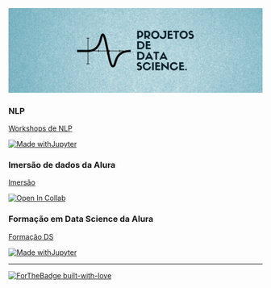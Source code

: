 ![capa](https://github.com/lingsv/lingsv/blob/gh-pages/capa_portifolio.png)



### NLP

[Workshops de NLP](https://github.com/lingsv/NLP-Workshops)

[![Made withJupyter](https://img.shields.io/badge/Made%20with-Jupyter-orange?style=for-the-badge&logo=Jupyter)](https://jupyter.org/try)

### Imersão de dados da Alura

[Imersão](https://github.com/lingsv/imersao_alura_dados)

[![Open In Collab](https://colab.research.google.com/assets/colab-badge.svg)](https://colab.research.google.com/github/Naereen/badges)

### Formação em Data Science da Alura

[Formação DS](https://github.com/lingsv/alura_ds)

[![Made withJupyter](https://img.shields.io/badge/Made%20with-Jupyter-orange?style=for-the-badge&logo=Jupyter)](https://jupyter.org/try)

*********************





[![ForTheBadge built-with-love](http://ForTheBadge.com/images/badges/built-with-love.svg)](https://GitHub.com/Naereen/)

